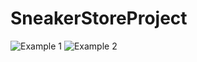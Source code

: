 # SneakerStoreProject
![Example 1](https://media.tenor.com/FqJEfObxybkAAAAC/screenshot-choose-your-power.gif)
![Example 2](doc/example2.gif?raw=true)
